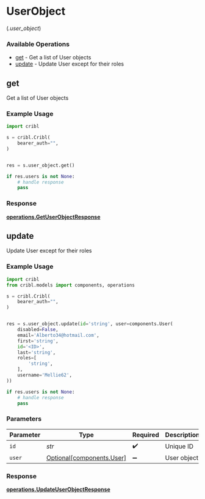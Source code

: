 # UserObject
(*.user_object*)

### Available Operations

* [get](#get) - Get a list of User objects
* [update](#update) - Update User except for their roles

## get

Get a list of User objects

### Example Usage

```python
import cribl

s = cribl.Cribl(
    bearer_auth="",
)


res = s.user_object.get()

if res.users is not None:
    # handle response
    pass
```


### Response

**[operations.GetUserObjectResponse](../../models/operations/getuserobjectresponse.md)**


## update

Update User except for their roles

### Example Usage

```python
import cribl
from cribl.models import components, operations

s = cribl.Cribl(
    bearer_auth="",
)


res = s.user_object.update(id='string', user=components.User(
    disabled=False,
    email='Alberto34@hotmail.com',
    first='string',
    id='<ID>',
    last='string',
    roles=[
        'string',
    ],
    username='Mellie62',
))

if res.users is not None:
    # handle response
    pass
```

### Parameters

| Parameter                                                | Type                                                     | Required                                                 | Description                                              |
| -------------------------------------------------------- | -------------------------------------------------------- | -------------------------------------------------------- | -------------------------------------------------------- |
| `id`                                                     | *str*                                                    | :heavy_check_mark:                                       | Unique ID                                                |
| `user`                                                   | [Optional[components.User]](../../models/shared/user.md) | :heavy_minus_sign:                                       | User object                                              |


### Response

**[operations.UpdateUserObjectResponse](../../models/operations/updateuserobjectresponse.md)**

